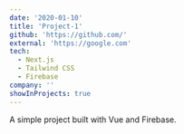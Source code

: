 ```yaml
---
date: '2020-01-10'
title: 'Project-1'
github: 'https://github.com/'
external: 'https://google.com'
tech:
  - Next.js
  - Tailwind CSS
  - Firebase
company: ''
showInProjects: true
---
```


A simple project built with Vue and Firebase.
